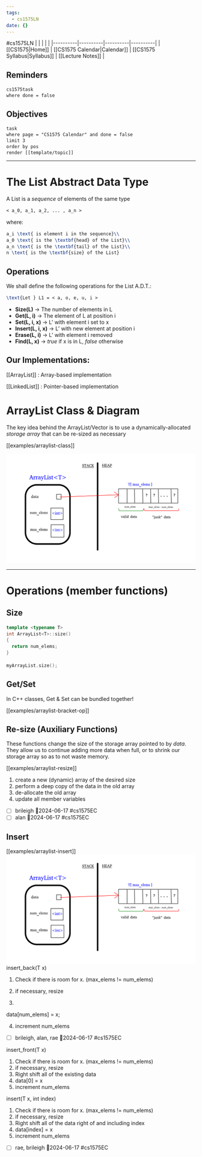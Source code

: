 ```yaml
---
tags:
  - cs1575LN
date: {}
---
```

#cs1575LN
|  |  |  |  |
|----------|----------|----------|----------|
| [[CS1575|Home]] | [[CS1575 Calendar|Calendar]] | [[CS1575 Syllabus|Syllabus]] | [[Lecture Notes]] |


## Reminders

```query
cs1575task
where done = false
```

## Objectives

```query
task
where page = "CS1575 Calendar" and done = false
limit 3
order by pos
render [[template/topic]]
```
---

# The List Abstract Data Type

A List is a _sequence_ of elements of the same type
```latex
< a_0, a_1, a_2, ... , a_n >  
```

where:
```latex
a_i \text{ is element i in the sequence}\\
a_0 \text{ is the \textbf{head} of the List}\\
a_n \text{ is the \textbf{tail} of the List}\\
n \text{ is the \textbf{size} of the List}
```

## Operations

We shall define the following operations for the List A.D.T.:

```latex
\text{Let } L1 = < a, o, e, u, i >
```
* **Size(L)**           -> The number of elements in L
* **Get(L, i)**        -> The element of L at position i
* **Set(L, i, x)**      -> L’ with element i set to x
* **Insert(L, i, x)**   -> L’ with new element at position i    
* **Erase(L, i)**      -> L’ with element i removed
* **Find(L, x)**       -> _true_ if x is in L, _false_ otherwise


## Our Implementations:

[[ArrayList]] : Array-based implementation

[[LinkedList]] : Pointer-based implementation


# ArrayList Class & Diagram

The key idea behind the ArrayList/Vector is to use a dynamically-allocated _storage array_ that can be re-sized as necessary

[[examples/arraylist-class]]


![class diagram](../img/arrlist-diagram.png)


---

# Operations (member functions)

## Size

```c++
template <typename T>
int ArrayList<T>::size()
{
  return num_elems;
}

myArrayList.size();
```


## Get/Set

In C++ classes, Get & Set can be bundled together!

[[examples/arraylist-bracket-op]]


## Re-size (Auxiliary Functions)

These functions change the size of the storage array pointed to by _data_. They allow us to continue adding more data when full, or to shrink our storage array so as to not waste memory.

[[examples/arraylist-resize]]

1. create a new (dynamic) array of the desired size
2. perform a deep copy of the data in the old array
3. de-allocate the old array
4. update all member variables

* [ ] brileigh  📅2024-06-17 #cs1575EC
* [ ] alan  📅2024-06-17 #cs1575EC

## Insert

[[examples/arraylist-insert]]
![ArrayList diagram](../img/arrlist-diagram.png)
insert_back(T x)

1. Check if there is room for x. (max_elems != num_elems)

2. if necessary, resize

3. 
  data[num_elems] = x;

4. increment num_elems


* [ ] brileigh, alan, rae  📅2024-06-17 #cs1575EC

insert_front(T x)

1. Check if there is room for x. (max_elems != num_elems)
2. if necessary, resize
3. Right shift all of the existing data
4.  data[0] = x
5. increment num_elems


insert(T x, int index)

1. Check if there is room for x. (max_elems != num_elems)
2. if necessary, resize
3. Right shift all of the data right of and including index
4.  data[index] = x
5. increment num_elems

* [ ] rae, brileigh  📅2024-06-17 #cs1575EC

